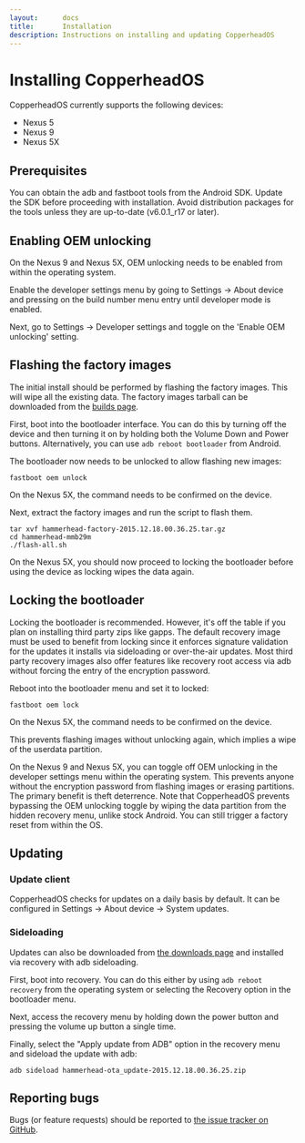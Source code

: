 ```yaml
---
layout:      docs
title:       Installation
description: Instructions on installing and updating CopperheadOS
---
```


# Installing CopperheadOS

CopperheadOS currently supports the following devices:

- Nexus 5
- Nexus 9
- Nexus 5X

## Prerequisites

You can obtain the adb and fastboot tools from the Android SDK. Update the SDK
before proceeding with installation. Avoid distribution packages for the tools
unless they are up-to-date (v6.0.1\_r17 or later).

## Enabling OEM unlocking

On the Nexus 9 and Nexus 5X, OEM unlocking needs to be enabled from within the
operating system.

Enable the developer settings menu by going to Settings -> About device and
pressing on the build number menu entry until developer mode is enabled.

Next, go to Settings -> Developer settings and toggle on the 'Enable OEM
unlocking' setting.

## Flashing the factory images

The initial install should be performed by flashing the factory images. This
will wipe all the existing data. The factory images tarball can be downloaded
from the [builds page](/android/downloads).

First, boot into the bootloader interface. You can do this by turning off the
device and then turning it on by holding both the Volume Down and Power
buttons. Alternatively, you can use `adb reboot bootloader` from Android.

The bootloader now needs to be unlocked to allow flashing new images:

    fastboot oem unlock

On the Nexus 5X, the command needs to be confirmed on the device.

Next, extract the factory images and run the script to flash them.

    tar xvf hammerhead-factory-2015.12.18.00.36.25.tar.gz
    cd hammerhead-mmb29m
    ./flash-all.sh

On the Nexus 5X, you should now proceed to locking the bootloader before using
the device as locking wipes the data again.

## Locking the bootloader

Locking the bootloader is recommended. However, it's off the table if you plan
on installing third party zips like gapps. The default recovery image must be
used to benefit from locking since it enforces signature validation for the
updates it installs via sideloading or over-the-air updates. Most third party
recovery images also offer features like recovery root access via adb without
forcing the entry of the encryption password.

Reboot into the bootloader menu and set it to locked:

    fastboot oem lock

On the Nexus 5X, the command needs to be confirmed on the device.

This prevents flashing images without unlocking again, which implies a wipe of
the userdata partition.

On the Nexus 9 and Nexus 5X, you can toggle off OEM unlocking in the developer
settings menu within the operating system. This prevents anyone without the
encryption password from flashing images or erasing partitions. The primary
benefit is theft deterrence. Note that CopperheadOS prevents bypassing the OEM
unlocking toggle by wiping the data partition from the hidden recovery menu,
unlike stock Android. You can still trigger a factory reset from within the OS.

## Updating

### Update client

CopperheadOS checks for updates on a daily basis by default. It can be
configured in Settings -> About device -> System updates.

### Sideloading

Updates can also be downloaded from [the downloads page](/android/downloads)
and installed via recovery with adb sideloading.

First, boot into recovery. You can do this either by using `adb reboot
recovery` from the operating system or selecting the Recovery option in the
bootloader menu.

Next, access the recovery menu by holding down the power button and pressing
the volume up button a single time.

Finally, select the "Apply update from ADB" option in the recovery menu and
sideload the update with adb:

    adb sideload hammerhead-ota_update-2015.12.18.00.36.25.zip

## Reporting bugs

Bugs (or feature requests) should be reported to [the issue tracker on
GitHub](https://github.com/copperhead/bugtracker/issues).
